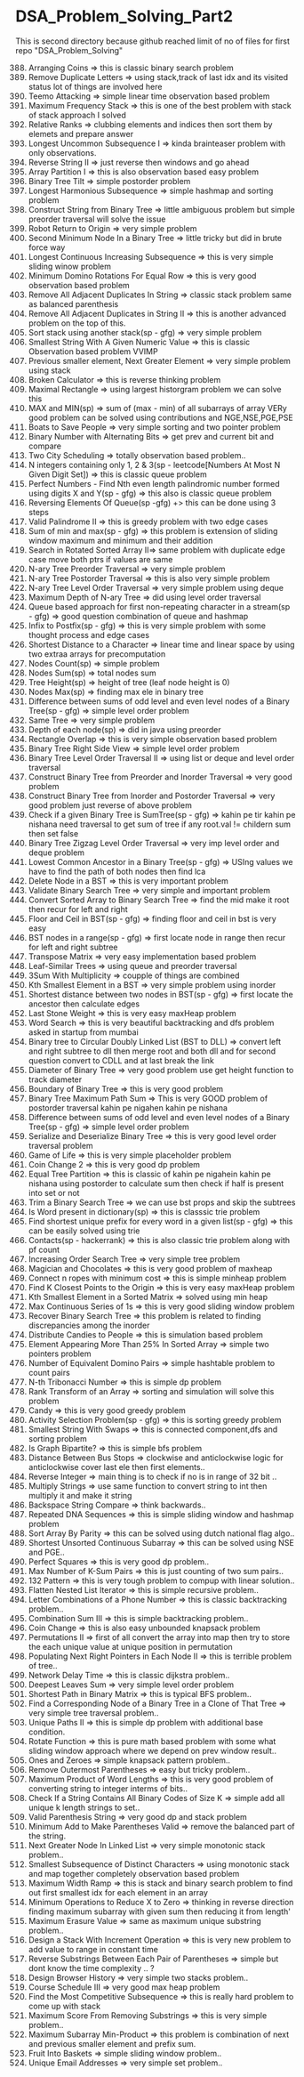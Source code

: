 # DSA_Problem_Solving_Part2
This is second directory because github reached limit of no of files for first repo "DSA_Problem_Solving"

388. Arranging Coins => this is classic binary search problem
389. Remove Duplicate Letters => using stack,track of last idx and its visited status lot of things are involved here
390. Teemo Attacking => simple linear time observation based problem
391. Maximum Frequency Stack => this is one of the best problem with stack of stack approach I solved
392. Relative Ranks => clubbing elements and indices then sort them by elemets and prepare answer
393. Longest Uncommon Subsequence I => kinda brainteaser problem with only observations.
394. Reverse String II => just reverse then windows and go ahead
395. Array Partition I => this is also observation based easy problem
396. Binary Tree Tilt => simple postorder problem
397. Longest Harmonious Subsequence => simple hashmap and sorting problem
398. Construct String from Binary Tree => little ambiguous problem but simple preorder traversal will solve the issue
399. Robot Return to Origin => very simple problem 
400. Second Minimum Node In a Binary Tree => little tricky but did in brute force way
401. Longest Continuous Increasing Subsequence => this is very simple sliding winow problem
402. Minimum Domino Rotations For Equal Row => this is very good observation based problem
403. Remove All Adjacent Duplicates In String => classic stack problem same as balanced parenthesis
404. Remove All Adjacent Duplicates in String II => this is another advanced problem on the top of this.
405. Sort stack using another stack(sp - gfg) => very simple problem
406. Smallest String With A Given Numeric Value => this is classic Observation based problem VVIMP
407. Previous smaller element, Next Greater Element => very simple problem using stack
408. Broken Calculator => this is reverse thinking problem 
409. Maximal Rectangle => using largest historgram problem we can solve this
410. MAX and MIN(sp) => sum of (max - min) of all subarrays of array VERy good problem can be solved using contributions and NGE,NSE,PGE,PSE
411. Boats to Save People => very simple sorting and two pointer problem
412. Binary Number with Alternating Bits => get prev and current bit and compare
413. Two City Scheduling => totally observation based problem..
414. N integers containing only 1, 2 & 3(sp - leetcode[Numbers At Most N Given Digit Set]) => this is classic queue problem
415. Perfect Numbers - Find Nth even length palindromic number formed using digits X and Y(sp - gfg) => this also is classic queue problem
416. Reversing Elements Of Queue(sp -gfg) +> this can be done using 3 steps
417. Valid Palindrome II => this is greedy problem with two edge cases
418. Sum of min and max(sp - gfg) => this problem is extension of sliding window maximum and minimum and their addition
419. Search in Rotated Sorted Array II=> same problem with duplicate edge case move both ptrs if values are same
420. N-ary Tree Preorder Traversal => very simple problem
421. N-ary Tree Postorder Traversal => this is also very simple problem
422. N-ary Tree Level Order Traversal => very simple problem using deque
423. Maximum Depth of N-ary Tree => did using level order traversal
424. Queue based approach for first non-repeating character in a stream(sp - gfg) => good question combination of queue and hashmap
425. Infix to Postfix(sp - gfg) => this is very simple problem with some thought process and edge cases
426. Shortest Distance to a Character => linear time and linear space by using two extraa arrays for precomputation
427. Nodes Count(sp) => simple problem
428. Nodes Sum(sp) => total nodes sum
429. Tree Height(sp) => height of tree (leaf node height is 0)
430. Nodes Max(sp) => finding max ele in binary tree
431. Difference between sums of odd level and even level nodes of a Binary Tree(sp - gfg) => simple level order problem
432. Same Tree => very simple problem
433. Depth of each node(sp) => did in java using preorder
434. Rectangle Overlap => this is very simple observation based problem
435.  Binary Tree Right Side View => simple level order problem 
436.  Binary Tree Level Order Traversal II => using list or deque and level order traversal
437. Construct Binary Tree from Preorder and Inorder Traversal => very good problem
438. Construct Binary Tree from Inorder and Postorder Traversal => very good problem just reverse of above problem
439. Check if a given Binary Tree is SumTree(sp - gfg) => kahin pe tir kahin pe nishana need traversal to get sum of tree if any root.val != childern sum then set false
440. Binary Tree Zigzag Level Order Traversal => very imp level order and deque problem
441. Lowest Common Ancestor in a Binary Tree(sp - gfg) => USIng values we have to find the path of both nodes then find lca
442. Delete Node in a BST => this is very important problem
443. Validate Binary Search Tree => very simple and important problem
444. Convert Sorted Array to Binary Search Tree => find the mid make it root then recur for left and right
445. Floor and Ceil in BST(sp - gfg) => finding floor and ceil in bst is very easy
446. BST nodes in a range(sp - gfg) => first locate node in range then recur for left and right subtree
447. Transpose Matrix => very easy implementation based problem
448. Leaf-Similar Trees => using queue and preorder traversal
449. 3Sum With Multiplicity => coupple of things are combined
450. Kth Smallest Element in a BST => very simple problem using inorder
451. Shortest distance between two nodes in BST(sp - gfg) => first locate the ancestor then calculate edges
452. Last Stone Weight => this is very easy maxHeap problem
453. Word Search => this is very beautiful backtracking and dfs problem asked in startup from mumbai
454. Binary tree to Circular Doubly Linked List (BST to DLL) => convert left and right subtree to dll then merge root and both dll and for second question convert to CDLL and at last break the link
455. Diameter of Binary Tree => very good problem use get height function to track diameter
456. Boundary of Binary Tree => this is very good problem
457. Binary Tree Maximum Path Sum => This is very GOOD problem of postorder traversal kahin pe nigahen kahin pe nishana
458. Difference between sums of odd level and even level nodes of a Binary Tree(sp - gfg) => simple level order problem
459. Serialize and Deserialize Binary Tree => this is very good level order traversal problem
460. Game of Life => this is very simple placeholder problem
461. Coin Change 2 => this is very good dp problem
462. Equal Tree Partition => this is classic of kahin pe nigahein kahin pe nishana using postorder to calculate sum then check if half is present into set or not
463. Trim a Binary Search Tree => we can use bst props and skip the subtrees
464. Is Word present in dictionary(sp) => this is classsic trie problem
465. Find shortest unique prefix for every word in a given list(sp - gfg) => this can be easily solved using trie
466. Contacts(sp - hackerrank) => this is also classic trie problem along with pf count
467. Increasing Order Search Tree => very simple tree problem
468. Magician and Chocolates => this is very good problem of maxheap
469. Connect n ropes with minimum cost => this is simple minheap problem
470. Find K Closest Points to the Origin => this is very easy maxHeap problem
471. Kth Smallest Element in a Sorted Matrix => solved using min heap
472. Max Continuous Series of 1s => this is very good sliding window problem
473. Recover Binary Search Tree => this problem is related to finding discrepancies among the inorder
474. Distribute Candies to People => this is simulation based problem
475. Element Appearing More Than 25% In Sorted Array => simple two pointers problem
476. Number of Equivalent Domino Pairs => simple hashtable problem to count pairs
477. N-th Tribonacci Number => this is simple dp problem
478. Rank Transform of an Array => sorting and simulation will solve this problem
479. Candy => this is very good greedy problem 
480. Activity Selection Problem(sp - gfg) => this is sorting greedy problem
481. Smallest String With Swaps => this is connected component,dfs and sorting problem
482. Is Graph Bipartite? => this is simple bfs problem
483. Distance Between Bus Stops => clockwise and anticlockwise logic for anticlockwise cover last ele then first elements..
484. Reverse Integer => main thing is to check if no is in range of 32 bit ..
485. Multiply Strings => use same function to convert string to int then multiply it and make it string
486. Backspace String Compare => think backwards..
487. Repeated DNA Sequences => this is simple sliding window and hashmap problem
488. Sort Array By Parity => this can be solved using dutch national flag algo..
489. Shortest Unsorted Continuous Subarray => this can be solved using NSE and PGE..
490. Perfect Squares => this is very good dp problem..
491. Max Number of K-Sum Pairs => this is just counting of two sum pairs..
492. 132 Pattern => this is very tough problem to compup with linear solution..
493. Flatten Nested List Iterator => this is simple recursive problem..
494. Letter Combinations of a Phone Number => this is classic backtracking problem..
495. Combination Sum III => this is simple backtracking problem..
496. Coin Change => this is also easy unbounded knapsack problem
497. Permutations II => first of all convert the array into map then try to store the each unique value at unique position in permutation
498. Populating Next Right Pointers in Each Node II => this is terrible problem of tree..
499. Network Delay Time => this is classic dijkstra problem..
500. Deepest Leaves Sum => very simple level order problem
501. Shortest Path in Binary Matrix => this is typical BFS problem.. 
502. Find a Corresponding Node of a Binary Tree in a Clone of That Tree => very simple tree traversal problem..
503. Unique Paths II => this is simple dp problem with additional base condition.
504. Rotate Function => this is pure math based problem with some what sliding window approach where we depend on prev window result..
505. Ones and Zeroes => simple knapsack pattern problem..
506. Remove Outermost Parentheses => easy but tricky problem.. 
507. Maximum Product of Word Lengths => this is very good problem of converting string to integer interms of bits..
508. Check If a String Contains All Binary Codes of Size K => simple add all unique k length strings to set..
510. Valid Parenthesis String => very good dp and stack problem
511. Minimum Add to Make Parentheses Valid => remove the balanced part of the string.
512. Next Greater Node In Linked List => very simple monotonic stack problem..
513. Smallest Subsequence of Distinct Characters => using monotonic stack and map together completely observation based problem
514. Maximum Width Ramp => this is stack and binary search problem to find out first smallest idx for each element in an array
515. Minimum Operations to Reduce X to Zero => thinking in reverse direction finding maximum subarray with given sum then reducing it from length'
516. Maximum Erasure Value => same as maximum unique substring problem..
517. Design a Stack With Increment Operation => this is very new problem to add value to range in constant time
518. Reverse Substrings Between Each Pair of Parentheses => simple but dont know the time complexity .. ?
519. Design Browser History => very simple two stacks problem..
520. Course Schedule III => very good max heap problem
521. Find the Most Competitive Subsequence => this is really hard problem to come up with stack
522. Maximum Score From Removing Substrings => this is very simple problem..
523. Maximum Subarray Min-Product => this problem is combination of next and previous smaller element and prefix sum.
524. Fruit Into Baskets => simple sliding window problem..
525. Unique Email Addresses => very simple set problem..











